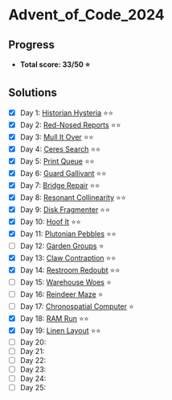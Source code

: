# Advent_of_Code_2024

## Progress
- **Total score: 33/50 :star:**

## Solutions
- [X] Day 1: [Historian Hysteria](https://github.com/andreasduerloo/Advent_of_Code_2024/tree/main/day_01) :star::star:
- [X] Day 2: [Red-Nosed Reports](https://github.com/andreasduerloo/Advent_of_Code_2024/tree/main/day_02) :star::star:
- [X] Day 3: [Mull It Over](https://github.com/andreasduerloo/Advent_of_Code_2024/tree/main/day_03) :star::star:
- [X] Day 4: [Ceres Search](https://github.com/andreasduerloo/Advent_of_Code_2024/tree/main/day_04) :star::star:
- [X] Day 5: [Print Queue](https://github.com/andreasduerloo/Advent_of_Code_2024/tree/main/day_05) :star::star:
- [X] Day 6: [Guard Gallivant](https://github.com/andreasduerloo/Advent_of_Code_2024/tree/main/day_06) :star::star:
- [X] Day 7: [Bridge Repair](https://github.com/andreasduerloo/Advent_of_Code_2024/tree/main/day_07) :star::star:
- [X] Day 8: [Resonant Collinearity](https://github.com/andreasduerloo/Advent_of_Code_2024/tree/main/day_08) :star::star:
- [X] Day 9: [Disk Fragmenter](https://github.com/andreasduerloo/Advent_of_Code_2024/tree/main/day_09) :star::star:
- [X] Day 10: [Hoof It](https://github.com/andreasduerloo/Advent_of_Code_2024/tree/main/day_10) :star::star:
- [X] Day 11: [Plutonian Pebbles](https://github.com/andreasduerloo/Advent_of_Code_2024/tree/main/day_11) :star::star:
- [ ] Day 12: [Garden Groups](https://github.com/andreasduerloo/Advent_of_Code_2024/tree/main/day_12) :star:
- [X] Day 13: [Claw Contraption](https://github.com/andreasduerloo/Advent_of_Code_2024/tree/main/day_13) :star::star:
- [X] Day 14: [Restroom Redoubt](https://github.com/andreasduerloo/Advent_of_Code_2024/tree/main/day_14) :star::star:
- [ ] Day 15: [Warehouse Woes](https://github.com/andreasduerloo/Advent_of_Code_2024/tree/main/day_15) :star:
- [ ] Day 16: [Reindeer Maze](https://github.com/andreasduerloo/Advent_of_Code_2024/tree/main/day_16) :star:
- [ ] Day 17: [Chronospatial Computer](https://github.com/andreasduerloo/Advent_of_Code_2024/tree/main/day_17) :star:
- [X] Day 18: [RAM Run](https://github.com/andreasduerloo/Advent_of_Code_2024/tree/main/day_18) :star::star:
- [X] Day 19: [Linen Layout](https://github.com/andreasduerloo/Advent_of_Code_2024/tree/main/day_19) :star::star:
- [ ] Day 20:
- [ ] Day 21:
- [ ] Day 22:
- [ ] Day 23:
- [ ] Day 24:
- [ ] Day 25: